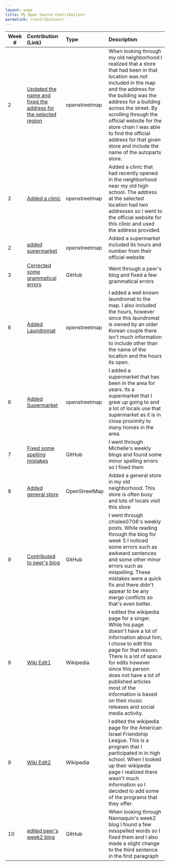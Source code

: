 ```yaml
---
layout: page
title: My Open Source Contributions
permalink: /contributions/
---
```


<!--
The first column, Contribution, must be a hyperlink to the actual contribution,
such as the Wikipedia edit or pull request, etc., with a suitable name.
Type of the contribution should be "Wikipedia edit", "OpenStreet Map feature",
"Project Documentation", "Project Code", "Blog Edit", etc.

The Description should include a brief summary of what you did.

Replace the first row below with your contribution and add new ones below it
following the same syntax.

-->





| Week #       | Contribution (Link)  | Type  | Description |
|---|:---|:---|:---|
|  2   | [Updated the name and fixed the address for the selected region](https://www.openstreetmap.org/changeset/81063467)    | openstreetmap|When looking through my old neighborhood I realized that a store that had been in that location was not included in the map and the address for the building was the address for a building across the street. By scrolling through the official website for the store chain I was able to find the official address for that given store and include the name of the autoparts store.|
|  2   | [Added a clinic](https://www.openstreetmap.org/changeset/81131767)    | openstreetmap| Added a clinic that had recently opened in the neighborhood near my old high school. The address at the selected location had two addresses so I went to the official website for this clinic and used the address provided. |
|  2   | [added supermarket](https://www.openstreetmap.org/changeset/81132625) | openstreetmap| Added a supermarket included its hours and number from their official website |
|  3  | [Corrected some grammatical errors](https://github.com/hunter-college-ossd-spr-2020/cchloet-weekly/pull/5) | GitHub| Went through a peer's blog and fixed a few grammatical errors | 
|  6  | [Added Laundromat](https://www.openstreetmap.org/changeset/82032924)    | openstreetmap| I added a well known laundromat to the map. I also included the hours, however since this laundromat is owned by an older Korean couple there isn't much information to include other than the name of the location and the hours its open.|
|  6  | [Added Supermarket](https://www.openstreetmap.org/changeset/82033849)    | openstreetmap| I added a supermarket that has been in the area for years. Its a supermarket that I grew up going to and a lot of locals use that supermarket as it is in close proximity to many homes in the area.|
|  7   | [Fixed some spelling mistakes](https://github.com/hunter-college-ossd-spr-2020/MichelleLucero-weekly/pull/4)    |  GitHub   |  I went through Michelle's weekly blogs and found some minor spelling errors so I fixed them   |
|  8   | [Added general store](https://www.openstreetmap.org/changeset/82500244)    |  OpenStreetMap   |  Added a general store in my old neighborhood. This store is often busy and lots of locals visit this store   |
|  9   | [Contributed to peer's blog](https://github.com/hunter-college-ossd-spr-2020/chislee0708-weekly/pull/6) |  GitHub  |  I went through chislee0708's weekly posts. While reading through the blog for week 5 I noticed some errors such as awkward sentences and some other minor errors such as mispelling. These mistakes were a quick fix and there didn't appear to be any merge conflicts so that's even better.|
|  9   | [Wiki Edit1](https://en.wikipedia.org/w/index.php?title=SayWeCanFly&oldid=947470100) |  Wikipedia  |  I edited the wikipedia page for a singer. While his page doesn't have a lot of information about him, I chose to edit this page for that reason. There is a lot of space for edits however since this person does not have a lot of published articles most of the information is based on their music releases and social media activity. |
|  9   | [Wiki Edit2](https://en.wikipedia.org/wiki/Special:Contributions/JaiFlores) |  Wikipedia  |  I edited the wikipedia page for the American Israel Friendship League. This is a program that I participated in in high school. When I looked up their wikipedia page I realized there wasn't much information so I decided to add some of the programs that they offer. |
|  10   | [edited peer's week2 blog](https://github.com/hunter-college-ossd-spr-2020/Nannaquin-weekly/pull/3) |  GitHub  |  When looking through Nannaquin's week2 blog I found a few misspelled words so I fixed them and I also made a slight change to the third sentence in the first paragraph|

